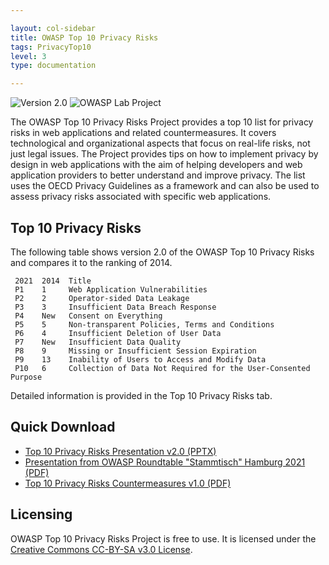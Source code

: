 ```yaml
---

layout: col-sidebar
title: OWASP Top 10 Privacy Risks
tags: PrivacyTop10
level: 3
type: documentation

---
```

![Version 2.0](https://img.shields.io/badge/version-2.0-brightgreen)
![OWASP Lab Project](https://img.shields.io/badge/OWASP-Lab-yellow)

The OWASP Top 10 Privacy Risks Project provides a top 10 list for privacy risks in web applications and related countermeasures. It covers technological and organizational aspects that focus on real-life risks, not just legal issues. The Project provides tips on how to implement privacy by design in web applications with the aim of helping developers and web application providers to better understand and improve privacy. The list uses the OECD Privacy Guidelines as a framework and can also be used to assess privacy risks associated with specific web applications.

## Top 10 Privacy Risks
The following table shows version 2.0 of the OWASP Top 10 Privacy Risks and compares it to the ranking of 2014.

```text
 2021  2014  Title 
 P1    1     Web Application Vulnerabilities 
 P2    2     Operator-sided Data Leakage 
 P3    3     Insufficient Data Breach Response 
 P4    New   Consent on Everything 
 P5    5     Non-transparent Policies, Terms and Conditions 
 P6    4     Insufficient Deletion of User Data 
 P7    New   Insufficient Data Quality 
 P8    9     Missing or Insufficient Session Expiration 
 P9    13    Inability of Users to Access and Modify Data 
 P10   6     Collection of Data Not Required for the User-Consented Purpose
```

Detailed information is provided in the Top 10 Privacy Risks tab.

## Quick Download

* [Top 10 Privacy Risks Presentation v2.0 (PPTX)](/assets/OWASPTop10PrivacyRisks_v2.pptx)
* [Presentation from OWASP Roundtable "Stammtisch" Hamburg 2021 (PDF)](https://owasp.org/www-chapter-germany/stammtische/hamburg/assets/slides/2021-08-05_OWASP%20Top%2010%20Privacy%20Risks%20v2.0.pdf)
* [Top 10 Privacy Risks Countermeasures v1.0 (PDF)](/www-pdf-archive/OWASP_Top_10_Privacy_Countermeasures_v1.0.pdf)
<!--* [Top 10 Privacy Risks Presentation (PPTX)](/assets/OWASP_Top10PrivacyRisks_20150529.pptx)
* [Results presentation at German OWASP Day 2014](/www-pdf-archive/OWASPTop10PrivacyRisks_20141209.pdf)
* [Presentation from IAPP Global Privacy Summit 2015](/www-pdf-archive/Top10PrivacyRisks_IAPP_Summit_2015.pdf)
* [Presentation of countermeasures from IAPP Data Protection Intensive 2016](/www-pdf-archive/Presentation_HowToBoostPrivacy_IAPP_Intensive_2016.pdf)-->
  
## Licensing

OWASP Top 10 Privacy Risks Project is free to use. It is licensed under the [Creative Commons CC-BY-SA v3.0 License](https://creativecommons.org/licenses/by-sa/3.0/).
